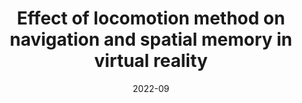 ---
title: Effect of locomotion method on navigation and spatial memory in virtual reality
type: Bachelor Thesis
slug: 2022-bc-kobian
date: 2022-09
authors: Kobián, Oliver
authorsSlug: ["oliver-kobian"]
category: Bachelor thesis
journal: Faculty of Humanities, Charles University
url: https://dspace.cuni.cz/handle/20.500.11956/177749 
---
